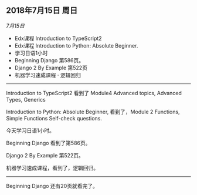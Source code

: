 2018年7月15日 周日
-----------------
*7月15日*
- Edx课程 Introduction to TypeScript2
- Edx课程 Introduction to Python: Absolute Beginner.
- 学习日语1小时
- Beginning Django 第586页。
- Django 2 By Example 第522页
- 机器学习速成课程 · 逻辑回归
------------
Introduction to TypeScript2 看到了 Module4 Advanced topics, Advanced Types, Generics  

Introduction to Python: Absolute Beginner, 看到了，Module 2 Functions, Simple Functions Self-check questions.  

今天学习日语1小时。  

Beginning Django 看到了第586页。  

Django 2 By Example 第522页。  

机器学习速成课程，看到了，逻辑回归。  

---
Beginning Django 还有20页就看完了。
